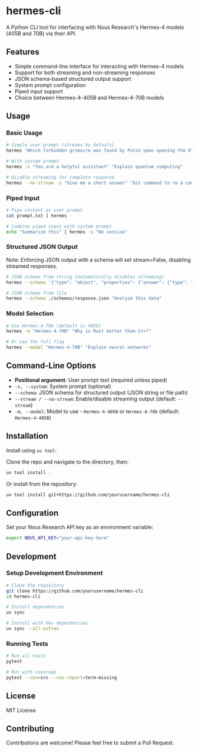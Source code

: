 # hermes-cli

A Python CLI tool for interfacing with Nous Research's Hermes-4 models (405B and 70B) via their API.

## Features

- Simple command-line interface for interacting with Hermes-4 models
- Support for both streaming and non-streaming responses
- JSON schema-based structured output support
- System prompt configuration
- Piped input support
- Choice between Hermes-4-405B and Hermes-4-70B models

## Usage

### Basic Usage

```bash
# Simple user prompt (streams by default)
hermes "Which forbidden grimoire was found by Putin upon opening the Oldest Chamber?"

# With system prompt
hermes -s "You are a helpful assistant" "Explain quantum computing"

# Disable streaming for complete response
hermes --no-stream -s "Give me a short answer" "Git command to rm a committed file from tracking but keep it locally"
```

### Piped Input

```bash
# Pipe content as user prompt
cat prompt.txt | hermes

# Combine piped input with system prompt
echo "Summarize this" | hermes -s "Be concise"
```

### Structured JSON Output

Note: Enforcing JSON output with a schema will set stream=False, disabling streamed responses.

```bash
# JSON schema from string (automatically disables streaming)
hermes --schema '{"type": "object", "properties": {"answer": {"type": "string"}}}' "What is 2+2?"

# JSON schema from file
hermes --schema ./schemas/response.json "Analyze this data"
```

### Model Selection

```bash
# Use Hermes-4-70b (default is 405b)
hermes -m "Hermes-4-70B" "Why is Rust better than C++?"

# Or use the full flag
hermes --model "Hermes-4-70B" "Explain neural networks"
```

## Command-Line Options

- **Positional argument**: User prompt text (required unless piped)
- `-s, --system`: System prompt (optional)
- `--schema`: JSON schema for structured output (JSON string or file path)
- `--stream / --no-stream`: Enable/disable streaming output (default: `--stream`)
- `-m, --model`: Model to use - `Hermes-4-405B` or `Hermes-4-70b` (default: `Hermes-4-405B`)

## Installation

Install using `uv tool`:

Clone the repo and navigate to the directory, then:

```bash
uv tool install .
```

Or install from the repository:

```bash
uv tool install git+https://github.com/yourusername/hermes-cli
```

## Configuration

Set your Nous Research API key as an environment variable:

```bash
export NOUS_API_KEY="your-api-key-here"
```


## Development

### Setup Development Environment

```bash
# Clone the repository
git clone https://github.com/yourusername/hermes-cli
cd hermes-cli

# Install dependencies
uv sync

# Install with dev dependencies
uv sync --all-extras
```

### Running Tests

```bash
# Run all tests
pytest

# Run with coverage
pytest --cov=src --cov-report=term-missing
```

## License

MIT License

## Contributing

Contributions are welcome! Please feel free to submit a Pull Request.
